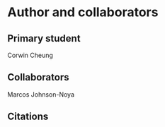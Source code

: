 Author and collaborators
========================

Primary student
---------------
Corwin Cheung


Collaborators
-------------
Marcos Johnson-Noya


Citations
---------
